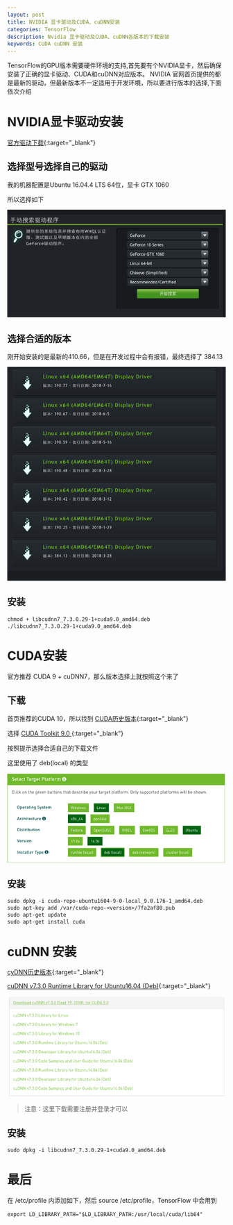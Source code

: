 ```yaml
---
layout: post
title: NVIDIA 显卡驱动及CUDA、cuDNN安装
categories: TensorFlow
description: Nvidia 显卡驱动及CUDA、cuDNN各版本的下载安装
keywords: CUDA cuDNN 安装 
---
```


TensorFlow的GPU版本需要硬件环境的支持,首先要有个NVIDIA显卡，然后确保安装了正确的显卡驱动、CUDA和cuDNN对应版本。
NVIDIA 官网首页提供的都是最新的驱动，但最新版本不一定适用于开发环境，所以要进行版本的选择,下面依次介绍

# NVIDIA显卡驱动安装

[官方驱动下载](https://www.geforce.cn/drivers){:target="_blank"}

## 选择型号选择自己的驱动

我的机器配置是Ubuntu 16.04.4 LTS 64位，显卡 GTX 1060

所以选择如下


![选择适合自己的驱动](/images/posts/nvidia_driver/choose_driver.png)

## 选择合适的版本
刚开始安装的是最新的410.66，但是在开发过程中会有报错，最终选择了 384.13

![选择适合自己的驱动](/images/posts/nvidia_driver/select_driver_version.png)

## 安装

``` shell
chmod + libcudnn7_7.3.0.29-1+cuda9.0_amd64.deb
./libcudnn7_7.3.0.29-1+cuda9.0_amd64.deb
```

# CUDA安装

官方推荐 CUDA 9 + cuDNN7，那么版本选择上就按照这个来了

## 下载

首页推荐的CUDA 10，所以找到 [CUDA历史版本](https://developer.nvidia.com/cuda-toolkit-archive){:target="_blank"}


选择 [CUDA Toolkit 9.0 ](https://developer.nvidia.com/cuda-90-download-archive){:target="_blank"}


按照提示选择合适自己的下载文件

这里使用了 deb(local) 的类型

![选择适合自己的文件类型](/images/posts/nvidia_driver/cuda_select.png)

## 安装

``` shell
sudo dpkg -i cuda-repo-ubuntu1604-9-0-local_9.0.176-1_amd64.deb
sudo apt-key add /var/cuda-repo-<version>/7fa2af80.pub
sudo apt-get update
sudo apt-get install cuda
```

# cuDNN 安装
[cyDNN历史版本](https://developer.nvidia.com/rdp/cudnn-archive){:target="_blank"}


[cuDNN v7.3.0 Runtime Library for Ubuntu16.04 (Deb)](https://developer.nvidia.com/compute/machine-learning/cudnn/secure/v7.3.0/prod/9.0_2018920/Ubuntu16_04-x64/libcudnn7_7.3.0.29-1-cuda9.0_amd64){:target="_blank"}


![选择适合自己的文件类型](/images/posts/nvidia_driver/cudnn_select.png)

> 注意：这里下载需要注册并登录才可以

## 安装

``` shell
sudo dpkg -i libcudnn7_7.3.0.29-1+cuda9.0_amd64.deb
```

# 最后
在 /etc/profile 内添加如下，然后 source /etc/profile，TensorFlow 中会用到

``` shell
export LD_LIBRARY_PATH="$LD_LIBRARY_PATH:/usr/local/cuda/lib64"
```
